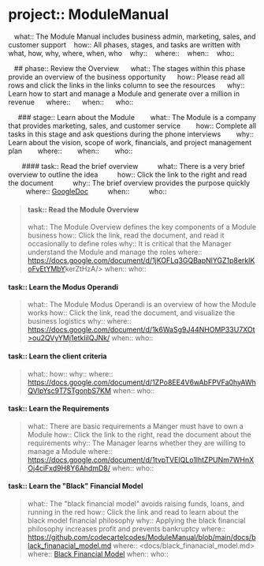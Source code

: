 # project:: ModuleManual
&nbsp;&nbsp; what:: The Module Manual includes business admin, marketing, sales, and customer support
&nbsp;&nbsp; how:: All phases, stages, and tasks are written with what, how, why, where, when, who 
&nbsp;&nbsp; why::
&nbsp;&nbsp; where::
&nbsp;&nbsp; when::
&nbsp;&nbsp; who::

&nbsp;&nbsp; ## phase:: Review the Overview
&nbsp;&nbsp;&nbsp;&nbsp; what:: The stages within this phase provide an overview of the business opportunity
&nbsp;&nbsp;&nbsp;&nbsp; how:: Please read all rows and click the links in the links column to see the resources
&nbsp;&nbsp;&nbsp;&nbsp; why:: Learn how to start and manage a Module and generate over a million in revenue
&nbsp;&nbsp;&nbsp;&nbsp; where:: 
&nbsp;&nbsp;&nbsp;&nbsp; when::
&nbsp;&nbsp;&nbsp;&nbsp; who::

&nbsp;&nbsp;&nbsp;&nbsp; ### stage:: Learn about the Module
&nbsp;&nbsp;&nbsp;&nbsp;&nbsp;&nbsp; what:: The Module is a company that provides marketing, sales, and customer service
&nbsp;&nbsp;&nbsp;&nbsp;&nbsp;&nbsp; how:: Complete all tasks in this stage and ask questions during the phone interviews
&nbsp;&nbsp;&nbsp;&nbsp;&nbsp;&nbsp; why:: Learn about the vision, scope of work, financials, and project management plan
&nbsp;&nbsp;&nbsp;&nbsp;&nbsp;&nbsp; where:: 
&nbsp;&nbsp;&nbsp;&nbsp;&nbsp;&nbsp; when::
&nbsp;&nbsp;&nbsp;&nbsp;&nbsp;&nbsp; who::

&nbsp;&nbsp;&nbsp;&nbsp;&nbsp;&nbsp; #### task:: Read the brief overview
&nbsp;&nbsp;&nbsp;&nbsp;&nbsp;&nbsp;&nbsp;&nbsp; what:: There is a very brief overview to outline the idea 
&nbsp;&nbsp;&nbsp;&nbsp;&nbsp;&nbsp;&nbsp;&nbsp; how:: Click the link to the right and read the document
&nbsp;&nbsp;&nbsp;&nbsp;&nbsp;&nbsp;&nbsp;&nbsp; why:: The brief overview provides the purpose quickly
&nbsp;&nbsp;&nbsp;&nbsp;&nbsp;&nbsp;&nbsp;&nbsp; where:: [GoogleDoc](https://docs.google.com/document/d/1sb5Rw64CejTscp4KLafbDIZ5wuzqAtuWnEyn>IjDXRs/)
&nbsp;&nbsp;&nbsp;&nbsp;&nbsp;&nbsp;&nbsp;&nbsp; when::
&nbsp;&nbsp;&nbsp;&nbsp;&nbsp;&nbsp;&nbsp;&nbsp; who::

> #### task:: Read the Module Overview
> what:: The Module Overview defines the key components of a Module business
> how:: Click the link, read the document, and read it occasionally to define roles
> why:: It is critical that the Manager understand the Module and manage the roles
> where:: <https://docs.google.com/document/d/1jKOFLq3GQBapNlYGZ1p8erklKoFvEtYMbY>kerZtHzA/>
> when::
> who::

#### task:: Learn the Modus Operandi
> what:: The Module Modus Operandi is an overview of how the Module works
> how:: Click the link, read the document, and visualize the business logistics
> why::
> where:: https://docs.google.com/document/d/1k6WaSg9J44NHOMP33U7XOt>ou2QVyYMj1etkIilQJNk/
> when::
> who::

#### task:: Learn the client criteria
> what::
> how::
> why::
> where:: https://docs.google.com/document/d/1ZPo8EE4V6wAbFPVFa0hyAWhQVlpYsc9T7STgonbS7KM
> when::
> who::

#### task:: Learn the Requirements
> what:: There are basic requirements a Manger must have to own a Module
> how:: Click the link to the right, read the document about the requirements
> why:: The Manager learns whether they are willing to manage a Module
> where:: https://docs.google.com/document/d/1tvpTVEIQLo1lhtZPUNm7WHnXOj4ciFxd9H8Y6AhdmD8/
> when::
> who::

#### task:: Learn the "Black" Financial Model
> what:: The "black financial model" avoids raising funds, loans, and running in the red
> how:: Click the link and read to learn about the black model financial philosophy
> why:: Applying the black financial philosophy increases profit and prevents bankruptcy
> where:: https://github.com/codecartelcodes/ModuleManual/blob/main/docs/black_finanacial_model.md
> where:: <docs/black_finanacial_model.md>
> where:: [Black Financial Model](docs/black_finanacial_model.md)
> when::
> who::
